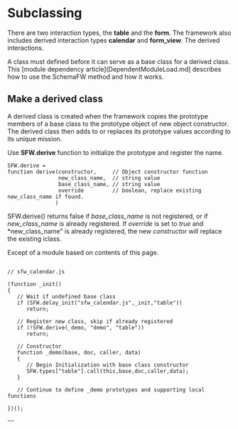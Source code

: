 # Subclassing

There are two interaction types, the **table** and the **form**.  The
framework also includes derived interaction types **calendar** and **form_view**.
The derived interactions.

A class must defined before it can serve as a base class for a derived class.
This [module dependency article](DependentModuleLoad.md] describes how to use the
SchemaFW method and how it works.

## Make a derived class

A derived class is created when the framework copies the prototype members of a base
class to the prototype object of new object constructor.  The derived class then
adds to or replaces its prototype values according to its unique mission.

Use **SFW.derive** function to initialize the prototype and register the name.

~~~{js}
SFW.derive =
function derive(constructor,     // Object constructor function
                new_class_name,  // string value 
                base_class_name, // string value
                override         // boolean, replace existing new_class_name if found.
               )
~~~

SFW.derive() returns false if *base_class_name* is not registered, or if
*new_class_name* is already registered.  If *override* is set to *true* and
*new_class_name" is already registered, the new *constructor* will replace the
existing iclass.


Except of a module based on contents of this page.
~~~{js}

// sfw_calendar.js

(function _init()
{
   // Wait if undefined base class
   if (SFW.delay_init("sfw_calendar.js",_init,"table"))
      return;

   // Register new class, skip if already registered
   if (!SFW.derive(_demo, "demo", "table"))
      return;

   // Constructor
   function _demo(base, doc, caller, data)
   {
      // Begin Initialization with base class constructor
      SFW.types["table"].call(this,base,doc,caller,data);
   }

   // Continue to define _demo prototypes and supporting local functions
      
})();

~~